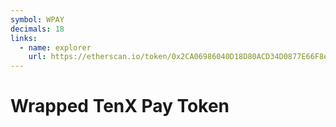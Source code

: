```yaml
---
symbol: WPAY
decimals: 18
links:
  - name: explorer
    url: https://etherscan.io/token/0x2CA06986040D18D80ACD34D0877E66F8e15f12fc
---
```


# Wrapped TenX Pay Token
